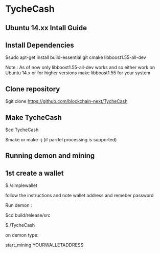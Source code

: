 # TycheCash
## Ubuntu 14.xx Intall Guide

## Install Dependencies 
$sudo apt-get install build-essential git cmake libboost1.55-all-dev 

Note : As of now only libboost1.55-all-dev works and so either work on Ubuntu 14.x or for higher versions make libboost1.55 for your system

## Clone repository

$git clone https://github.com/blockchain-next/TycheCash

## Make TycheCash

$cd TycheCash

$make or make -j (if parrlel processing is supported)

## Running demon and mining

## 1st create a wallet
$./simplewallet 

follow the instructions and note wallet address and remeber password

Run demon :

$cd build/release/src

$./TycheCash

on demon type:

start_mining YOURWALLETADDRESS
